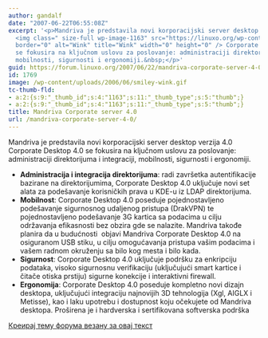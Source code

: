 ```yaml
---
author: gandalf
date: "2007-06-22T06:55:08Z"
excerpt: '<p>Mandriva je predstavila novi korporacijski server desktop verzija 4.0
  <img class=" size-full wp-image-1163" src="https://linuxo.org/wp-content/uploads/2006/06/smiley-wink.gif"
  border="0" alt="Wink" title="Wink" width="0" height="0" /> Corporate Desktop 4.0
  se fokusira na ključnom uslovu za poslovanje: administraciji direktorijuma i integraciji,
  mobilnosti, sigurnosti i ergonomiji.&nbsp;</p>'
guid: https://forum.linuxo.org/2007/06/22/mandriva-corporate-server-4-0/
id: 1769
image: /wp-content/uploads/2006/06/smiley-wink.gif
tc-thumb-fld:
- a:2:{s:9:"_thumb_id";s:4:"1163";s:11:"_thumb_type";s:5:"thumb";}
- a:2:{s:9:"_thumb_id";s:4:"1163";s:11:"_thumb_type";s:5:"thumb";}
title: Mandriva Corporate server 4.0
url: /mandriva-corporate-server-4-0/
---
```

Mandriva je predstavila novi korporacijski server desktop verzija 4.0<img class=" size-full wp-image-1163" src="https://linuxo.org/wp-content/uploads/2006/06/smiley-wink.gif" border="0" alt="Wink" title="Wink" width="0" height="0" /> Corporate Desktop 4.0 se fokusira na ključnom uslovu za poslovanje: administraciji direktorijuma i integraciji, mobilnosti, sigurnosti i ergonomiji.&nbsp;

<!--break-->

  * **Administracija i integracija direktorijuma**: radi zavr&scaron;etka autentifikacije bazirane na direktorijumima, Corporate Desktop 4.0 uključuje novi set alata za pode&scaron;avanje korisničkih prava u KDE-u iz LDAP direktorijuma.
  * **Mobilnost**: Corporate Desktop 4.0 poseduje pojednostavljeno pode&scaron;avanje sigurnosnog udaljenog pristupa (DrakVPN) te pojednostavljeno pode&scaron;avanje 3G kartica sa podacima u cilju održavanja efikasnosti bez obzira gde se nalazite. Mandriva takođe planira da u budućnosti&nbsp; objavi Mandriva Corporate Desktop 4.0 na osiguranom USB stiku, u cilju omogućavanja pristupa va&scaron;im podacima i va&scaron;em radnom okruženju sa bilo kog mesta i bilo kada.
  * **Sigurnost**: Corporate Desktop 4.0 uključuje podr&scaron;ku za enkripciju podataka, visoko sigurnosnu verifikaciju (uključujući smart kartice i čitače otiska prstiju) sigurne konekcije i interaktivni firewall.
  * **Ergonomija**: Corporate Desktop 4.0 poseduje kompletno novi dizajn desktopa, uključujući integraciju najnovijih 3D tehnologija (Xgl, AIGLX i Metisse), kao i laku upotrebu i dostupnost koju očekujete od Mandriva desktopa. Pro&scaron;irena je i hardverska i sertifikovana softverska podr&scaron;ka

[Креирај тему форума везану за овај текст](https://linuxo.org/nova-tema-na-forumu/?se_pid=1769)